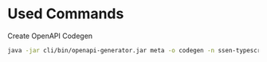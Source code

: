 # Used Commands

Create OpenAPI Codegen

```sh
java -jar cli/bin/openapi-generator.jar meta -o codegen -n ssen-typescript -p ssen.codegen
```
